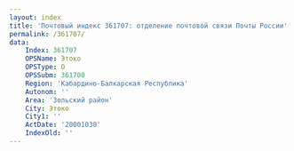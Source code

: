 ```yaml
---
layout: index
title: 'Почтовый индекс 361707: отделение почтовой связи Почты России'
permalink: /361707/
data:
    Index: 361707
    OPSName: Этоко
    OPSType: О
    OPSSubm: 361700
    Region: 'Кабардино-Балкарская Республика'
    Autonom: ''
    Area: 'Зольский район'
    City: Этоко
    City1: ''
    ActDate: '20001030'
    IndexOld: ''
---
```

